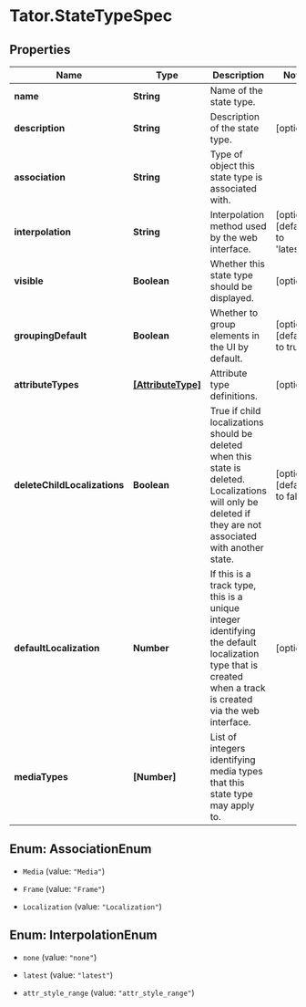# Tator.StateTypeSpec

## Properties

Name | Type | Description | Notes
------------ | ------------- | ------------- | -------------
**name** | **String** | Name of the state type. | 
**description** | **String** | Description of the state type. | [optional] 
**association** | **String** | Type of object this state type is associated with. | 
**interpolation** | **String** | Interpolation method used by the web interface. | [optional] [default to &#39;latest&#39;]
**visible** | **Boolean** | Whether this state type should be displayed. | [optional] 
**groupingDefault** | **Boolean** | Whether to group elements in the UI by default. | [optional] [default to true]
**attributeTypes** | [**[AttributeType]**](AttributeType.md) | Attribute type definitions. | [optional] 
**deleteChildLocalizations** | **Boolean** | True if child localizations should be deleted when this state is deleted. Localizations will only be deleted if they are not associated with another state.  | [optional] [default to false]
**defaultLocalization** | **Number** | If this is a track type, this is a unique integer identifying the default localization type that is created when a track is created via the web interface. | [optional] 
**mediaTypes** | **[Number]** | List of integers identifying media types that this state type may apply to. | 



## Enum: AssociationEnum


* `Media` (value: `"Media"`)

* `Frame` (value: `"Frame"`)

* `Localization` (value: `"Localization"`)





## Enum: InterpolationEnum


* `none` (value: `"none"`)

* `latest` (value: `"latest"`)

* `attr_style_range` (value: `"attr_style_range"`)




